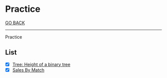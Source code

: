 # Practice

[GO BACK](../../README.md)

___

Practice

## List

* [x] [Tree: Height of a binary tree](./Tree_Height-of-a-Binary-Tree/README.md)
* [x] [Sales By Match](./Sales-By-Match/README.md)